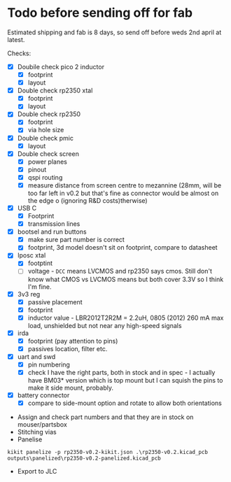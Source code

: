 # Todo before sending off for fab

Estimated shipping and fab is 8 days, so send off before weds 2nd april at latest.

Checks:

- [x] Doubile check pico 2 inductor
    - [x] footprint
    - [x] layout
- [x] Double check rp2350 xtal
    - [x] footprint
    - [x] layout
- [x] Double check rp2350
    - [x] footprint
    - [x] via hole size
- [x] Double check pmic
    - [x] layout
- [x] Double check screen
    - [x] power planes
    - [x] pinout
    - [x] qspi routing
    - [x] measure distance from screen centre to mezannine (28mm, will be too far left in v0.2 but that's fine as connector would be almost on the edge o (ignoring R&D costs)therwise)
- [x] USB C
    - [x] Footprint
    - [x] transmission lines
- [x] bootsel and run buttons
    - [x] make sure part number is correct
    - [x] footprint, 3d model doesn't sit on footprint, compare to datasheet
- [x] lposc xtal
    - [x] footptint
    - [ ] voltage - `DCC` means LVCMOS and rp2350 says cmos. Still don't know what CMOS vs LVCMOS means but both cover 3.3V so I think I'm fine.
- [x] 3v3 reg
    - [x] passive placement
    - [x] footprint
    - [x] inductor value - LBR2012T2R2M = 2.2uH, 0805 (2012) 260 mA max load, unshielded but not near any high-speed signals
- [x] irda
    - [x] footprint (pay attention to pins)
    - [x] passives location, filter etc.
- [x] uart and swd
    - [x] pin numbering
    - [x] check I have the right parts, both in stock and in spec - I actually have BM03* version which is top mount but I can squish the pins to make it side mount, probably.
- [x] battery connector
    - [x] compare to side-mount option and rotate to allow both orientations
- Assign and check part numbers and that they are in stock on mouser/partsbox
- Stitching vias
- Panelise
```
kikit panelize -p rp2350-v0.2-kikit.json .\rp2350-v0.2.kicad_pcb outputs\panelized\rp2350-v0.2-panelized.kicad_pcb
```
- Export to JLC



